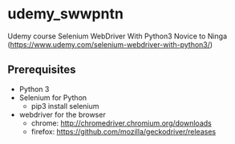 # udemy_swwpntn
Udemy course Selenium WebDriver With Python3 Novice to Ninga (https://www.udemy.com/selenium-webdriver-with-python3/)

## Prerequisites

* Python 3
* Selenium for Python 
    * pip3 install selenium
* webdriver for the browser
    * chrome: http://chromedriver.chromium.org/downloads
    * firefox: https://github.com/mozilla/geckodriver/releases

